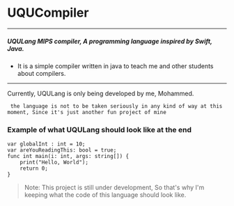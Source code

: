 # UQUCompiler

---
##### UQULang MIPS compiler, A programming language inspired by Swift, Java.

- It is a simple compiler written in java to teach me and other students about compilers.

--- 
Currently, UQULang is only being developed by me, Mohammed.

` the language is not to be taken seriously in any kind of way at this moment, Since it's just another fun project of mine` 


### Example of what UQULang should look like at the end 
```
var globalInt : int = 10;
var areYouReadingThis: bool = true;
func int main(i: int, args: string[]) {
    print("Hello, World");
    return 0;
}
```

> Note: This project is still under development, So that's why I'm keeping what the code of this language should look like.
